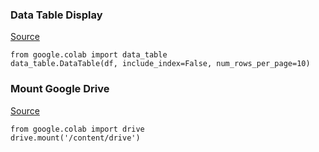 ### Data Table Display
[Source](https://colab.research.google.com/notebooks/data_table.ipynb#scrollTo=JgBtx0xFFv_i)
```
from google.colab import data_table
data_table.DataTable(df, include_index=False, num_rows_per_page=10)
```

### Mount Google Drive
[Source](https://colab.research.google.com/notebooks/io.ipynb#scrollTo=RWSJpsyKqHjH)
```
from google.colab import drive
drive.mount('/content/drive')
```
